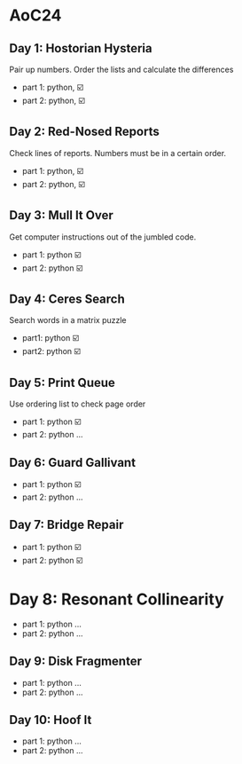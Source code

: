 # AoC24

## Day 1: Hostorian Hysteria

Pair up numbers. Order the lists and calculate the differences

- part 1: python, ☑️
- part 2: python, ☑️

## Day 2: Red-Nosed Reports

Check lines of reports. Numbers must be in a certain order.

- part 1: python, ☑️ 
- part 2: python, ☑️

## Day 3: Mull It Over

Get computer instructions out of the jumbled code.

- part 1: python ☑️
- part 2: python ☑️

## Day 4: Ceres Search

Search words in a matrix puzzle

- part1: python ☑️ 
- part2: python ☑️ 

## Day 5: Print Queue

Use ordering list to check page order

- part 1: python ☑️
- part 2: python ...

## Day 6: Guard Gallivant

- part 1: python ☑️
- part 2: python ...

## Day 7: Bridge Repair

- part 1: python ☑️
- part 2: python ☑️

# Day 8: Resonant Collinearity

- part 1: python ...
- part 2: python ...

## Day 9: Disk Fragmenter

- part 1: python ...
- part 2: python ...

## Day 10: Hoof It

- part 1: python ...
- part 2: python ...